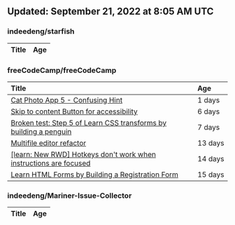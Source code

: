 ## Updated: September 21, 2022 at 8:05 AM UTC


### indeedeng/starfish
|**Title**|**Age**|
|:----|:----|


### freeCodeCamp/freeCodeCamp
|**Title**|**Age**|
|:----|:----|
|[Cat Photo App 5 - Confusing Hint](https://github.com/freeCodeCamp/freeCodeCamp/issues/47573)|1&nbsp;days|
|[Skip to content Button for accessibility](https://github.com/freeCodeCamp/freeCodeCamp/issues/47523)|6&nbsp;days|
|[Broken test: Step 5 of Learn CSS transforms by building a penguin](https://github.com/freeCodeCamp/freeCodeCamp/issues/47513)|7&nbsp;days|
|[Multifile editor refactor](https://github.com/freeCodeCamp/freeCodeCamp/issues/47467)|13&nbsp;days|
|[[learn: New RWD] Hotkeys don't work when instructions are focused ](https://github.com/freeCodeCamp/freeCodeCamp/issues/47457)|14&nbsp;days|
|[Learn HTML Forms by Building a Registration Form](https://github.com/freeCodeCamp/freeCodeCamp/issues/47456)|15&nbsp;days|


### indeedeng/Mariner-Issue-Collector
|**Title**|**Age**|
|:----|:----|